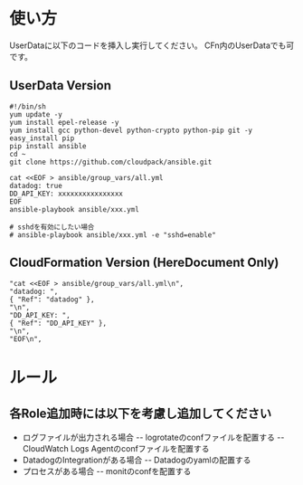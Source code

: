 # 使い方
UserDataに以下のコードを挿入し実行してください。
CFn内のUserDataでも可です。

## UserData Version
    #!/bin/sh
    yum update -y
    yum install epel-release -y
    yum install gcc python-devel python-crypto python-pip git -y
    easy_install pip
    pip install ansible
    cd ~
    git clone https://github.com/cloudpack/ansible.git

    cat <<EOF > ansible/group_vars/all.yml
    datadog: true
    DD_API_KEY: xxxxxxxxxxxxxxxx
    EOF
    ansible-playbook ansible/xxx.yml

    # sshdを有効にしたい場合
    # ansible-playbook ansible/xxx.yml -e "sshd=enable"

## CloudFormation Version (HereDocument Only)
    "cat <<EOF > ansible/group_vars/all.yml\n",
    "datadog: ",
    { "Ref": "datadog" },
    "\n",
    "DD_API_KEY: ",
    { "Ref": "DD_API_KEY" },
    "\n",
    "EOF\n",

# ルール
## 各Role追加時には以下を考慮し追加してください
- ログファイルが出力される場合
-- logrotateのconfファイルを配置する
-- CloudWatch Logs Agentのconfファイルを配置する
- DatadogのIntegrationがある場合
-- Datadogのyamlの配置する
- プロセスがある場合
-- monitのconfを配置する
